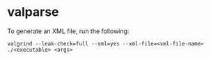 # valparse

To generate an XML file, run the following:

```
valgrind --leak-check=full --xml=yes --xml-file=<xml-file-name> ./<executable> <args>
```
